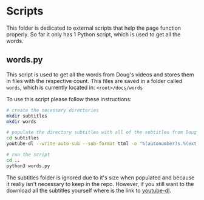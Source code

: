# Scripts
This folder is dedicated to external scripts that help the page function properly. So far it only has 1 Python script, which is used to get all the words.

## words.py
This script is used to get all the words from Doug's videos and stores them in files with the respective count. This files are saved in a folder called `words`, which is currently located in: `<root>/docs/words`

To use this script please follow these instructions:
``` bash
# create the necessary directories
mkdir subtitles
mkdir words

# populate the directory subtitles with all of the subtitles from Doug's channel
cd subtitles
youtube-dl --write-auto-sub --sub-format ttml -o "%(autonumber)s.%(ext)s" --skip-download "https://www.youtube.com/channel/UCsqjHFMB_JYTaEnf_vmTNqg"

# run the script
cd ..
python3 words.py
```
The subtitles folder is ignored due to it's size when populated and because it really isn't necessary to keep in the repo. However, if you still want to the download all the subtitles yourself where is the link to [youtube-dl](https://rg3.github.io/youtube-dl/download.html).